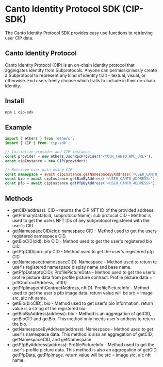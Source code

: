 # Canto Identity Protocol SDK (CIP-SDK)

The Canto Identity Protocol SDK provides easy use functions to retrieving user CIP data.

## Canto Identity Protocol

Canto Identity Protocol (CIP) is an on-chain identity protocol that aggregates identity from Subprotocols. Anyone can permissionlessly create a Subprotocol to represent any kind of identity trait – textual, visual, or otherwise. End users freely choose which traits to include in their on-chain identity.

## Install

```bash
npm i cip-sdk
```

## Example

```typescript
import { ethers } from 'ethers';
import { CIP } from 'cip-sdk';

// Initialize provider and CIP instance
const provider = new ethers.JsonRpcProvider('<YOUR_CANTO_RPC_URL>');
const cipInstance = new CIP(provider);

// Retrieve user data using CIP
const namespace = await cipInstance.getNamespaceByAddress('<USER_CANTO_ADDRESS>');
const bio = await cipInstance.getBioByAddress('<USER_CANTO_ADDRESS>');
const pfp = await cipInstance.getPfpByAddress('<USER_CANTO_ADDRESS>');


```

## Methods

- getCID(address): CID - returns the CIP NFT ID of the provided address.
- getPrimaryData(cid, subprotocolName): sub protocol CID - Method is used to get the users NFT IDs of any subprotocol registered with the user's CID.
- getNamespaceCID(cid): namespace CID - Method used to get the users registered namespace CID.
- getBioCID(cid): bio CID - Method used to get the user's registered bio CID.
- getPfpCID(cid): pfp CID - Method used to get the user's registered pfp CID.
- getNamespace(namespaceCID): Namespace - Method used to return te user's registered namespace display name and base name.
- getPfpData(pfpCID): ProfilePictureData - Method used to get the user's profile picture data from profile picture contract. Profile picture data = [nftContractAddress, nftID]
- getPfpImage(nftContractAddress, nftID): ProfilePictureInfo - Method used to get the user's pfp image data. return value will be src = image src, alt: nft name.
- getBio(bioCID): bio - Method used to get user's bio information. return value is a string of the registered bio.
- getBioByAddress(address): bio - Method is an aggregation of getCID, getBioCID and getBio. This method only needs user's address to return the bio.
- getNamespaceByAddress(address): Namespace - Method used to get user's namespace data. This method is also an aggregation of getCID, getNamespaceCID, and getNamespace. 
- getPfpByAddress(address): ProfilePictureInfo - Method used to get the user's profile picture data. This method is also an aggregation of getCID, getPfpData, getPfpImage. return value will be src = image src, alt: nft name.

